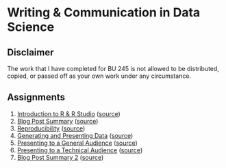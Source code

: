# Writing & Communication in Data Science

## Disclaimer

The work that I have completed for BU 245 is not allowed to be distributed,
copied, or passed off as your own work under any circumstance.

## Assignments

1. [Introduction to R & R Studio](https://ajchili.github.io/coursework/bu_245/assignment_1.html) ([source](https://github.com/ajchili/coursework/blob/master/bu_245/assignment_1.Rmd))
2. [Blog Post Summary](https://ajchili.github.io/coursework/bu_245/assignment_2.html) ([source](https://github.com/ajchili/coursework/blob/master/bu_245/assignment_2.Rmd))
3. [Reproducibility](https://ajchili.github.io/coursework/bu_245/assignment_3.html) ([source](https://github.com/ajchili/coursework/blob/master/bu_245/assignment_3.Rmd))
4. [Generating and Presenting Data](https://ajchili.github.io/coursework/bu_245/assignment_4.html) ([source](https://github.com/ajchili/coursework/blob/master/bu_245/assignment_4.Rmd))
5. [Presenting to a General Audience](https://ajchili.github.io/coursework/bu_245/assignment_5.pptx) ([source](https://github.com/ajchili/coursework/blob/master/bu_245/assignment_5.Rmd))
6. [Presenting to a Technical Audience](https://ajchili.github.io/coursework/bu_245/assignment_6.pptx) ([source](https://github.com/ajchili/coursework/blob/master/bu_245/assignment_6.Rmd))
7. [Blog Post Summary 2](https://ajchili.github.io/coursework/bu_245/assignment_7.html) ([source](https://github.com/ajchili/coursework/blob/master/bu_245/assignment_7.Rmd))
